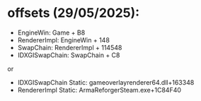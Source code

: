# offsets (29/05/2025):

- EngineWin: Game + B8
- RendererImpl: EngineWin + 148
- SwapChain: RendererImpl + 114548
- IDXGISwapChain: SwapChain + C8

or

- IDXGISwapChain Static: gameoverlayrenderer64.dll+163348
- RendererImpl Static: ArmaReforgerSteam.exe+1C84F40
